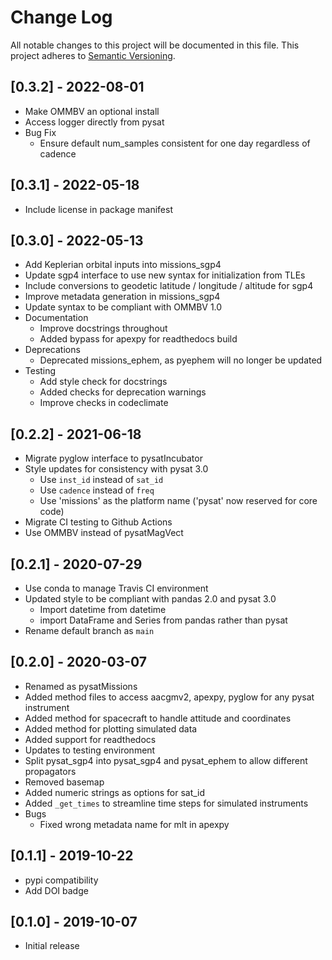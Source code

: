 # Change Log
All notable changes to this project will be documented in this file.
This project adheres to [Semantic Versioning](https://semver.org/).

## [0.3.2] - 2022-08-01
* Make OMMBV an optional install
* Access logger directly from pysat
* Bug Fix
  * Ensure default num_samples consistent for one day regardless of cadence

## [0.3.1] - 2022-05-18
* Include license in package manifest

## [0.3.0] - 2022-05-13
* Add Keplerian orbital inputs into missions_sgp4
* Update sgp4 interface to use new syntax for initialization from TLEs
* Include conversions to geodetic latitude / longitude / altitude for sgp4
* Improve metadata generation in missions_sgp4
* Update syntax to be compliant with OMMBV 1.0
* Documentation
  * Improve docstrings throughout
  * Added bypass for apexpy for readthedocs build
* Deprecations
  * Deprecated missions_ephem, as pyephem will no longer be updated
* Testing
  * Add style check for docstrings
  * Added checks for deprecation warnings
  * Improve checks in codeclimate

## [0.2.2] - 2021-06-18
* Migrate pyglow interface to pysatIncubator
* Style updates for consistency with pysat 3.0
  * Use `inst_id` instead of `sat_id`
  * Use `cadence` instead of `freq`
  * Use 'missions' as the platform name ('pysat' now reserved for core code)
* Migrate CI testing to Github Actions
* Use OMMBV instead of pysatMagVect

## [0.2.1] - 2020-07-29
* Use conda to manage Travis CI environment
* Updated style to be compliant with pandas 2.0 and pysat 3.0
  * Import datetime from datetime
  * import DataFrame and Series from pandas rather than pysat
* Rename default branch as `main`

## [0.2.0] - 2020-03-07
* Renamed as pysatMissions
* Added method files to access aacgmv2, apexpy, pyglow for any pysat instrument
* Added method for spacecraft to handle attitude and coordinates
* Added method for plotting simulated data
* Added support for readthedocs
* Updates to testing environment
* Split pysat_sgp4 into pysat_sgp4 and pysat_ephem to allow different propagators
* Removed basemap
* Added numeric strings as options for sat_id
* Added `_get_times` to streamline time steps for simulated instruments
* Bugs
  * Fixed wrong metadata name for mlt in apexpy

## [0.1.1] - 2019-10-22
* pypi compatibility
* Add DOI badge

## [0.1.0] - 2019-10-07
* Initial release
